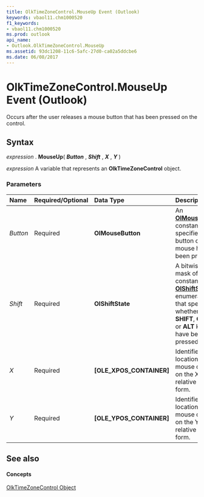 ```yaml
---
title: OlkTimeZoneControl.MouseUp Event (Outlook)
keywords: vbaol11.chm1000520
f1_keywords:
- vbaol11.chm1000520
ms.prod: outlook
api_name:
- Outlook.OlkTimeZoneControl.MouseUp
ms.assetid: 93dc1208-11c6-5afc-27d0-ca02a5ddcbe6
ms.date: 06/08/2017
---
```



# OlkTimeZoneControl.MouseUp Event (Outlook)

Occurs after the user releases a mouse button that has been pressed on the control.


## Syntax

 _expression_ . **MouseUp**( **_Button_** , **_Shift_** , **_X_** , **_Y_** )

 _expression_ A variable that represents an **OlkTimeZoneControl** object.


### Parameters



|**Name**|**Required/Optional**|**Data Type**|**Description**|
|:-----|:-----|:-----|:-----|
| _Button_|Required| **OlMouseButton**|An  **[OlMouseButton](Outlook.OlMouseButton.md)** constant that specifies which button on the mouse has been pressed.|
| _Shift_|Required| **OlShiftState**|A bitwise-OR mask of constants in the  **[OlShiftState](Outlook.OlShiftState.md)** enumeration that specifies whether the **SHIFT**,  **CTRL**, or  **ALT** keys have been pressed.|
| _X_|Required| **[OLE_XPOS_CONTAINER]**|Identifies the location of the mouse cursor on the X-axis relative to the form.|
| _Y_|Required| **[OLE_YPOS_CONTAINER]**|Identifies the location of the mouse cursor on the Y-axis relative to the form.|

## See also


#### Concepts


[OlkTimeZoneControl Object](Outlook.OlkTimeZoneControl.md)

